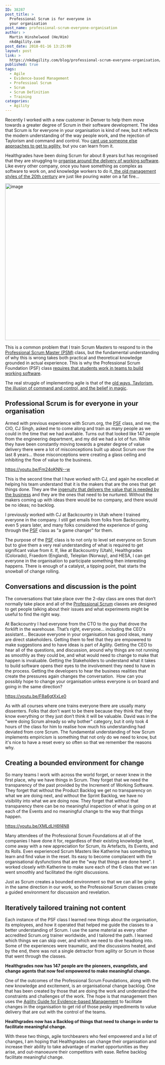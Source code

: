 ```yaml
---
ID: 38287
post_title: >
  Professional Scrum is for everyone in
  your organisation
post_name: professional-scrum-everyone-organisation
author: >
  Martin Hinshelwood (He/Him)
  nkdAgility.com
post_date: 2018-01-16 13:25:00
layout: post
link: >
  https://nkdagility.com/blog/professional-scrum-everyone-organisation/
published: true
tags:
  - Agile
  - Evidence-based Management
  - Professioal Scrum
  - Scrum
  - Scrum Definition
  - Training
categories:
  - Agility
---
```

Recently I worked with a new customer in Denver to help them move towards a greater degree of Scrum in their software development. The idea that Scrum is for everyone in your organisation is kind of new, but it reflects the modern understanding of the way people work, and the rejection of Taylorism and command and control. You <a href="https://nkdagility.com/organisational-change-create-path/">cant use someone else approaches to get to agility</a>, but you can learn from it.

Healthgrades have been doing Scrum for about 8 years but has recognised that they are struggling to <a href="https://nkdagility.com/professional-scrum-teams-build-software-works/">organise around the delivery of working software</a>. Like every other company, once you have something as complex as software to work on, and knowledge workers to do it,<a href="https://nkdagility.com/professional-organisational-change-ghana-police-service/"> the old management styles of the 20th century</a> are just like pouring water on a fat fire…

<img style="margin: 0px; border: 0px currentcolor; display: inline; background-image: none;" title="image" src="https://nkdagility.com/wp-content/uploads/2018/01/image.png" alt="image" width="1024" height="510" border="0" />

This is a common problem that I train Scrum Masters to respond to in the <a href="https://nkdagility.com/training/courses/professional-scrum-foundations/">Professional Scrum Master (PSM)</a> class, but the fundamental understanding of why this is wrong takes both practical and theoretical knowledge grounded in actual experience. This is why the Professional Scrum Foundation (PSF) class <a href="https://nkdagility.com/professional-scrum-training-ghana-police-service/">requires that students work in teams to build working software</a>.

The real struggle of implementing agile is that of the <a href="https://nkdagility.com/professional-organisational-change-ghana-police-service/">old ways, Taylorism, the illusion of command and control, and the belief in magic</a>.

<h2>Professional Scrum is for everyone in your organisation</h2>

Armed with previous experience with Scrum.org, the <a href="https://nkdagility.com/training/courses/professional-scrum-foundations/">PSF</a> class, and me; the CIO, CJ Singh, asked me to come along and train as many people as we could in the time that we had available. Turns out that looked like 147 people from the engineering department, and my did we had a lot of fun. While they have been constantly moving towards a greater degree of value delivery there were a lot of misconceptions built up about Scrum over the last 8 years… those misconceptions were creating a glass ceiling and inhibiting the flow of value to the business.

https://youtu.be/Fm24oKNN--w

This is the second time that I have worked with CJ, and again he excelled at helping his team understand that it is the makers that are the ones that get things done. They are the <a href="https://nkdagility.com/backlog-not-refined-wrong/">ingenuity that delivers the value that is needed by the business</a> and they are the ones that need to be nurtured. Without the makers coming up with ideas there would be no company, and there would be no ideas; no backlog.

I previously worked with CJ at Backcountry in Utah where I trained everyone in the company. I still get emails from folks from Backcountry, even 5 years later, and many folks considered the experience of going through the <a href="https://nkdagility.com/training/courses/professional-scrum-foundations/">PSF</a> class as "a game changer" for them.

The purpose of the <a href="https://nkdagility.com/training/courses/professional-scrum-foundations/">PSF</a> class is to not only to level set everyone on Scrum but to give them a very real understanding of what is required to get significant value from it. If, like at Backcountry (Utah), Healthgrades (Colorado), Fraedom (England), Teleplan (Norway), and HESA, I can get everyone in the organisation to participate something then interesting happens. There is enough of a catalyst, a tipping point, that starts the snowball of change rolling.

<h2>Conversations and discussion is the point</h2>

The conversations that take place over the 2-day class are ones that don’t normally take place and all of the <a href="https://nkdagility.com/training/scrum-training/">Professional Scrum</a> classes are designed to get people talking about their issues and what experiments might be useful to find the right way.

At Backcountry I had everyone from the CTO to the guy that drove the forklift in the warehouse. That’s right, everyone… including the CEO's assistant… Because everyone in your organisation has good ideas, many are direct stakeholders. Getting them to feel that they are empowered to make suggestions and to have ideas is part of Agility. Getting the CEO to hear all of the questions, and discussion, around why things are not running as smoothly as they could be, and what would need to change to make that happen is invaluable. Getting the Stakeholders to understand what it takes to build software opens their eyes to the involvement they need to have in the process. Getting the developers to hear the business realities that create the pressures again changes the conversation.&nbsp; How can you possibly hope to change your organisation unless everyone is on board and going in the same direction?

https://youtu.be/F8a6gtXxLe0

As with all courses where one trains everyone there are usually many dissenters. Folks that don’t want to be there because they think that they know everything or they just don’t think it will be valuable. David was in the "were doing Scrum already so why bother" category, but it only took 4 hours of the class for him to realise how much his understanding had deviated from core Scrum. The fundamental understanding of how Scrum implements empiricism is something that not only do we need to know, but it's nice to have a reset every so often so that we remember the reasons why.

<h2>Creating a bounded environment for change</h2>

So many teams I work with across the world forget, or never knew in the first place, why we have things in Scrum. They forget that we need the transparency of the past provided by the Increment of Working Software. They forget that without the Product Backlog we get no transparency on what we are doing next, and without the Sprint Backlog, we have no visibility into what we are doing now. They forget that without that transparency there can be no meaningful inspection of what is going on at each of the Events and no meaningful change to the way that things happen.

https://youtu.be/XMLdLH6f4N8

Many attendees of the Professional Scrum Foundations at all of the companies I have done it for, regardless of their existing knowledge level, come away with a new appreciation for Scrum, its Artefacts, its Events, and its Rolls. Even experienced Scrum Masters like Katherine has something to learn and find value in the reset. Its easy to become complacent with the organisational dysfunctions that are the "way that things are done here". I worked closely with Katherine to make sure each of the 6 class that we ran went smoothly and facilitated the right discussions.

Just as Scrum creates a bounded environment so that we can all be going in the same direction in our work, so the Professional Scrum classes create a guided environment for discussion and revelation.

<h2>Iteratively tailored training not content</h2>

Each instance of the PSF class I learned new things about the organisation, its employees, and how it operated that helped me guide the classes to a better understanding of Scrum. I use the same material as every other accredited Scrum.org trainer worldwide, and I tailored the path. I learned which things we can skip over, and which we need to dive headlong into. Some of the experiences were traumatic, and the discussions heated, and by the end, there was not a single detractor from agility or Scrum in those that went through the classes.

<strong>Healthgrades now has 147 people are the pioneers, evangelists, and change agents that now feel empowered to make meaningful change.</strong>

One of the outcomes of the Professional Scrum Foundations, along with the new knowledge and excitement, is an organisational change backlog. One that has been created by those that are doing the work and understand the constraints and challenges of the work. The hope is that management then uses the <a href="https://www.scrum.org/resources/agility-guide-evidence-based-change">Agility Guide for Evidence-based Management</a> to facilitate changes in the organisation to get rid of those pesky impediments to value delivery that are out with the control of the teams.

<strong>Healthgrades now has a Backlog of things that need to change in order to facilitate meaningful change.</strong>

With these two things, agile torchbearers who feel empowered and a list of changes, I am hoping that Healthgrades can change their organisation and increase their ability to take advantage of market opportunities as they arise, and out-manoeuvre their competitors with ease. Refine backlog facilitate meaningful change.